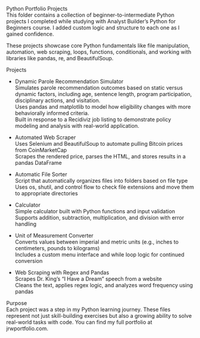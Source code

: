 Python Portfolio Projects  
This folder contains a collection of beginner-to-intermediate Python projects I completed while studying with Analyst Builder’s Python for Beginners course. I added custom logic and structure to each one as I gained confidence.

These projects showcase core Python fundamentals like file manipulation, automation, web scraping, loops, functions, conditionals, and working with libraries like pandas, re, and BeautifulSoup.

Projects  
- Dynamic Parole Recommendation Simulator  
Simulates parole recommendation outcomes based on static versus dynamic factors, including age, sentence length, program participation, disciplinary actions, and visitation.  
Uses pandas and matplotlib to model how eligibility changes with more behaviorally informed criteria.  
Built in response to a Recidiviz job listing to demonstrate policy modeling and analysis with real-world application.

- Automated Web Scraper  
Uses Selenium and BeautifulSoup to automate pulling Bitcoin prices from CoinMarketCap  
Scrapes the rendered price, parses the HTML, and stores results in a pandas DataFrame

- Automatic File Sorter  
Script that automatically organizes files into folders based on file type  
Uses os, shutil, and control flow to check file extensions and move them to appropriate directories

- Calculator  
Simple calculator built with Python functions and input validation  
Supports addition, subtraction, multiplication, and division with error handling

- Unit of Measurement Converter  
Converts values between imperial and metric units (e.g., inches to centimeters, pounds to kilograms)  
Includes a custom menu interface and while loop logic for continued conversion

- Web Scraping with Regex and Pandas  
Scrapes Dr. King’s “I Have a Dream” speech from a website  
Cleans the text, applies regex logic, and analyzes word frequency using pandas

Purpose  
Each project was a step in my Python learning journey. These files represent not just skill-building exercises but also a growing ability to solve real-world tasks with code. You can find my full portfolio at jrwportfolio.com.
